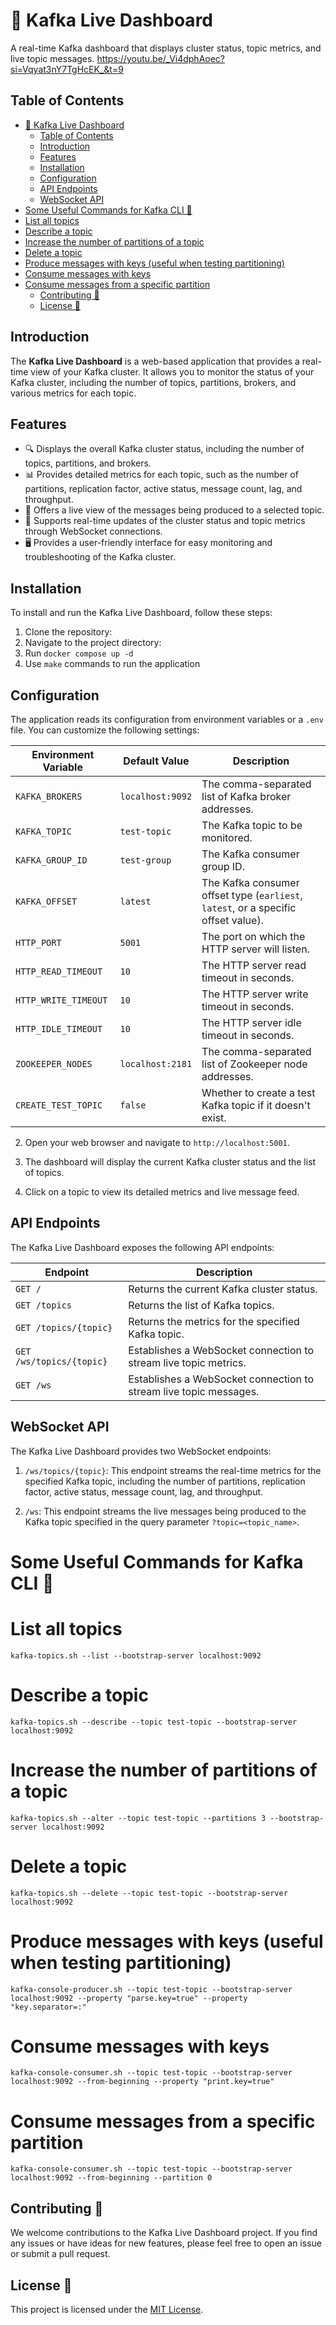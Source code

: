 ﻿# 🚀 Kafka Live Dashboard

A real-time Kafka dashboard that displays cluster status, topic metrics, and live topic messages.
https://youtu.be/_Vi4dphAoec?si=Vqyat3nY7TgHcEK_&t=9

## Table of Contents
- [🚀 Kafka Live Dashboard](#-kafka-live-dashboard)
  - [Table of Contents](#table-of-contents)
  - [Introduction](#introduction)
  - [Features](#features)
  - [Installation](#installation)
  - [Configuration](#configuration)
  - [API Endpoints](#api-endpoints)
  - [WebSocket API](#websocket-api)
- [Some Useful Commands for Kafka CLI 🔧](#some-useful-commands-for-kafka-cli-)
- [List all topics](#list-all-topics)
- [Describe a topic](#describe-a-topic) 
- [Increase the number of partitions of a topic](#increase-the-number-of-partitions-of-a-topic)
- [Delete a topic](#delete-a-topic)
- [Produce messages with keys (useful when testing partitioning)](#produce-messages-with-keys-useful-when-testing-partitioning)
- [Consume messages with keys](#consume-messages-with-keys)
- [Consume messages from a specific partition](#consume-messages-from-a-specific-partition)
  - [Contributing 🤝](#contributing-)
  - [License 📄](#license-)

## Introduction
The **Kafka Live Dashboard** is a web-based application that provides a real-time view of your Kafka cluster. It allows you to monitor the status of your Kafka cluster, including the number of topics, partitions, brokers, and various metrics for each topic.

## Features
- 🔍 Displays the overall Kafka cluster status, including the number of topics, partitions, and brokers.
- 📊 Provides detailed metrics for each topic, such as the number of partitions, replication factor, active status, message count, lag, and throughput.
- 🔭 Offers a live view of the messages being produced to a selected topic.
- 🔄 Supports real-time updates of the cluster status and topic metrics through WebSocket connections.
- 🖥️ Provides a user-friendly interface for easy monitoring and troubleshooting of the Kafka cluster.

## Installation
To install and run the Kafka Live Dashboard, follow these steps:

1. Clone the repository:
2. Navigate to the project directory:
3. Run `docker compose up -d`
4. Use `make` commands to run the application

## Configuration
The application reads its configuration from environment variables or a `.env` file. You can customize the following settings:

| Environment Variable | Default Value | Description |
| --- | --- | --- |
| `KAFKA_BROKERS` | `localhost:9092` | The comma-separated list of Kafka broker addresses. |
| `KAFKA_TOPIC` | `test-topic` | The Kafka topic to be monitored. |
| `KAFKA_GROUP_ID` | `test-group` | The Kafka consumer group ID. |
| `KAFKA_OFFSET` | `latest` | The Kafka consumer offset type (`earliest`, `latest`, or a specific offset value). |
| `HTTP_PORT` | `5001` | The port on which the HTTP server will listen. |
| `HTTP_READ_TIMEOUT` | `10` | The HTTP server read timeout in seconds. |
| `HTTP_WRITE_TIMEOUT` | `10` | The HTTP server write timeout in seconds. |
| `HTTP_IDLE_TIMEOUT` | `10` | The HTTP server idle timeout in seconds. |
| `ZOOKEEPER_NODES` | `localhost:2181` | The comma-separated list of Zookeeper node addresses. |
| `CREATE_TEST_TOPIC` | `false` | Whether to create a test Kafka topic if it doesn't exist. |

2. Open your web browser and navigate to `http://localhost:5001`.

3. The dashboard will display the current Kafka cluster status and the list of topics.

4. Click on a topic to view its detailed metrics and live message feed.

## API Endpoints
The Kafka Live Dashboard exposes the following API endpoints:

| Endpoint | Description |
| --- | --- |
| `GET /` | Returns the current Kafka cluster status. |
| `GET /topics` | Returns the list of Kafka topics. |
| `GET /topics/{topic}` | Returns the metrics for the specified Kafka topic. |
| `GET /ws/topics/{topic}` | Establishes a WebSocket connection to stream live topic metrics. |
| `GET /ws` | Establishes a WebSocket connection to stream live topic messages. |

## WebSocket API
The Kafka Live Dashboard provides two WebSocket endpoints:

1. `/ws/topics/{topic}`: This endpoint streams the real-time metrics for the specified Kafka topic, including the number of partitions, replication factor, active status, message count, lag, and throughput.

2. `/ws`: This endpoint streams the live messages being produced to the Kafka topic specified in the query parameter `?topic=<topic_name>`.

# Some Useful Commands for Kafka CLI 🔧
# List all topics
`kafka-topics.sh --list --bootstrap-server localhost:9092`

# Describe a topic
`kafka-topics.sh --describe --topic test-topic --bootstrap-server localhost:9092`

# Increase the number of partitions of a topic
`kafka-topics.sh --alter --topic test-topic --partitions 3 --bootstrap-server localhost:9092`

# Delete a topic
`kafka-topics.sh --delete --topic test-topic --bootstrap-server localhost:9092`

# Produce messages with keys (useful when testing partitioning)
`kafka-console-producer.sh --topic test-topic --bootstrap-server localhost:9092 --property "parse.key=true" --property "key.separator=:"`

# Consume messages with keys
`kafka-console-consumer.sh --topic test-topic --bootstrap-server localhost:9092 --from-beginning --property "print.key=true"`

# Consume messages from a specific partition
`kafka-console-consumer.sh --topic test-topic --bootstrap-server localhost:9092 --from-beginning --partition 0`

## Contributing 🤝
We welcome contributions to the Kafka Live Dashboard project. If you find any issues or have ideas for new features, please feel free to open an issue or submit a pull request.

## License 📄
This project is licensed under the [MIT License](LICENSE).
